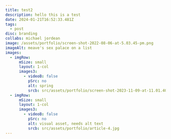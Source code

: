 ```yaml
---
title: test2
description: h﻿ello this is a test
date: 2024-01-21T16:52:33.481Z
tags:
  - post
disc: branding
collabs: michael jordean
image: /assets/portfolio/screen-shot-2022-08-06-at-5.03.45-pm.png
imageAlt: meave's sex palace on a list
images:
  - imgRow:
      mSize: small
      layout: 1-col
      images3:
        - videoB: false
          pSrc: no
          alt: spring
          srcb: src/assets/portfolio/screen-shot-2023-11-09-at-11.01.40-am.png
  - imgRow:
      mSize: small
      layout: 1-col
      images3:
        - videoB: false
          pSrc: no
          alt: visual asset, needs alt text
          srcb: src/assets/portfolio/article-4.jpg
---
```

